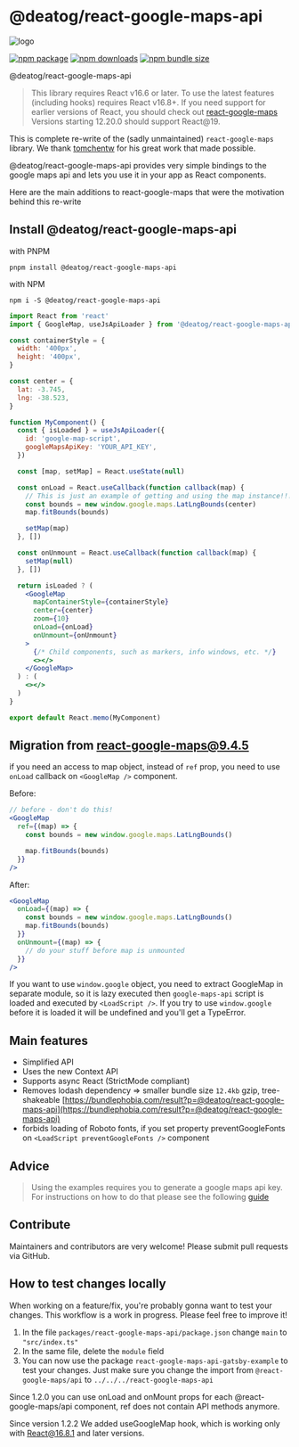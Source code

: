 # @deatog/react-google-maps-api

![logo](https://raw.githubusercontent.com/deAtog/react-google-maps/master/logo.png)

[![npm package](https://img.shields.io/npm/v/@deatog/react-google-maps-api)](https://www.npmjs.com/package/@deatog/react-google-maps-api)
[![npm downloads](https://img.shields.io/npm/dt/@deatog/react-google-maps-api)](https://www.npmjs.com/package/@deatog/react-google-maps-api)
[![npm bundle size](https://img.shields.io/bundlephobia/min/@deatog/react-google-maps-api)](https://www.npmjs.com/package/@deatog/react-google-maps-api)

@deatog/react-google-maps-api

> This library requires React v16.6 or later. To use the latest features (including hooks) requires React v16.8+. If you need support for earlier versions of React, you should check out [react-google-maps](https://github.com/tomchentw/react-google-maps)
> Versions starting 12.20.0 should support React@19.

This is complete re-write of the (sadly unmaintained) `react-google-maps` library. We thank [tomchentw](https://github.com/tomchentw/) for his great work that made possible.

@deatog/react-google-maps-api provides very simple bindings to the google maps api and lets you use it in your app as React components.

Here are the main additions to react-google-maps that were the motivation behind this re-write

## Install @deatog/react-google-maps-api

with PNPM

```shell
pnpm install @deatog/react-google-maps-api
```

with NPM

```shell
npm i -S @deatog/react-google-maps-api
```

```jsx
import React from 'react'
import { GoogleMap, useJsApiLoader } from '@deatog/react-google-maps-api'

const containerStyle = {
  width: '400px',
  height: '400px',
}

const center = {
  lat: -3.745,
  lng: -38.523,
}

function MyComponent() {
  const { isLoaded } = useJsApiLoader({
    id: 'google-map-script',
    googleMapsApiKey: 'YOUR_API_KEY',
  })

  const [map, setMap] = React.useState(null)

  const onLoad = React.useCallback(function callback(map) {
    // This is just an example of getting and using the map instance!!! don't just blindly copy!
    const bounds = new window.google.maps.LatLngBounds(center)
    map.fitBounds(bounds)

    setMap(map)
  }, [])

  const onUnmount = React.useCallback(function callback(map) {
    setMap(null)
  }, [])

  return isLoaded ? (
    <GoogleMap
      mapContainerStyle={containerStyle}
      center={center}
      zoom={10}
      onLoad={onLoad}
      onUnmount={onUnmount}
    >
      {/* Child components, such as markers, info windows, etc. */}
      <></>
    </GoogleMap>
  ) : (
    <></>
  )
}

export default React.memo(MyComponent)
```

## Migration from react-google-maps@9.4.5

if you need an access to map object, instead of `ref` prop, you need to use `onLoad` callback on `<GoogleMap />` component.

Before:

```jsx
// before - don't do this!
<GoogleMap
  ref={(map) => {
    const bounds = new window.google.maps.LatLngBounds()

    map.fitBounds(bounds)
  }}
/>
```

After:

```jsx
<GoogleMap
  onLoad={(map) => {
    const bounds = new window.google.maps.LatLngBounds()
    map.fitBounds(bounds)
  }}
  onUnmount={(map) => {
    // do your stuff before map is unmounted
  }}
/>
```

If you want to use `window.google` object, you need to extract GoogleMap in separate module, so it is lazy executed then `google-maps-api` script is loaded and executed by `<LoadScript />`. If you try to use `window.google` before it is loaded it will be undefined and you'll get a TypeError.

## Main features

- Simplified API
- Uses the new Context API
- Supports async React (StrictMode compliant)
- Removes lodash dependency =>
  smaller bundle size `12.4kb` gzip, tree-shakeable [https://bundlephobia.com/result?p=@deatog/react-google-maps-api](https://bundlephobia.com/result?p=@deatog/react-google-maps-api)
- forbids loading of Roboto fonts, if you set property preventGoogleFonts on `<LoadScript preventGoogleFonts />` component

## Advice

> Using the examples requires you to generate a google maps api key. For instructions on how to do that please see the following [guide](https://developers.google.com/maps/documentation/embed/get-api-key)

## Contribute

Maintainers and contributors are very welcome! Please submit pull requests via GitHub.

## How to test changes locally

When working on a feature/fix, you're probably gonna want to test your changes. This workflow is a work in progress. Please feel free to improve it!

1. In the file `packages/react-google-maps-api/package.json` change `main` to `"src/index.ts"`
2. In the same file, delete the `module` field
3. You can now use the package `react-google-maps-api-gatsby-example` to test your changes. Just make sure you change the import from `@react-google-maps/api` to `../../../react-google-maps-api`

Since 1.2.0 you can use onLoad and onMount props for each @react-google-maps/api component, ref does not contain API methods anymore.

Since version 1.2.2 We added useGoogleMap hook, which is working only with React@16.8.1 and later versions.
